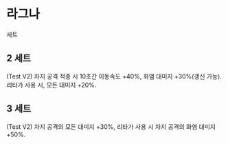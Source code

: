 # 라그나

세트

## 2 세트

(Test V2) 차지 공격 적중 시 10초간 이동속도 +40%, 화염 대미지 +30%(갱신 가능). 리타가 사용 시, 모든 대미지 +20%.

## 3 세트

(Test V2) 차지 공격의 모든 대미지 +30%, 리타가 사용 시 차지 공격의 화염 대미지 +50%.
